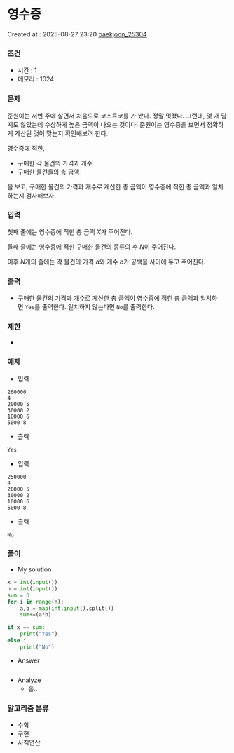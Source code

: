 # 영수증
Created at : 2025-08-27 23:20
[baekjoon_25304](https://www.acmicpc.net/problem/25304)
### 조건
- 시간 : 1
- 메모리 : 1024
### 문제
준원이는 저번 주에 살면서 처음으로 코스트코를 가 봤다. 정말 멋졌다. 그런데, 몇 개 담지도 않았는데 수상하게 높은 금액이 나오는 것이다! 준원이는 영수증을 보면서 정확하게 계산된 것이 맞는지 확인해보려 한다.

영수증에 적힌,

- 구매한 각 물건의 가격과 개수
- 구매한 물건들의 총 금액

을 보고, 구매한 물건의 가격과 개수로 계산한 총 금액이 영수증에 적힌 총 금액과 일치하는지 검사해보자.
### 입력
첫째 줄에는 영수증에 적힌 총 금액 $X$가 주어진다.

둘째 줄에는 영수증에 적힌 구매한 물건의 종류의 수 $N$이 주어진다.

이후 $N$개의 줄에는 각 물건의 가격 $a$와 개수 $b$가 공백을 사이에 두고 주어진다.
### 출력
- 구매한 물건의 가격과 개수로 계산한 총 금액이 영수증에 적힌 총 금액과 일치하면 `Yes`를 출력한다. 일치하지 않는다면 `No`를 출력한다.
### 제한
- 
### 예제
- 입력
```
260000
4
20000 5
30000 2
10000 6
5000 8
```
- 출력
```
Yes
``` 
- 입력
```
250000
4
20000 5
30000 2
10000 6
5000 8
```
- 출력
```
No
``` 
### 풀이
- My solution
```python
x = int(input())
n = int(input())
sum = 0
for i in range(n):
    a,b = map(int,input().split())
    sum+=(a*b)

if x == sum:
    print("Yes")
else :
    print("No")
```

- Answer
```python

```

- Analyze
	- 흠..
### 알고리즘 분류
- 수학
- 구현
- 사칙연산